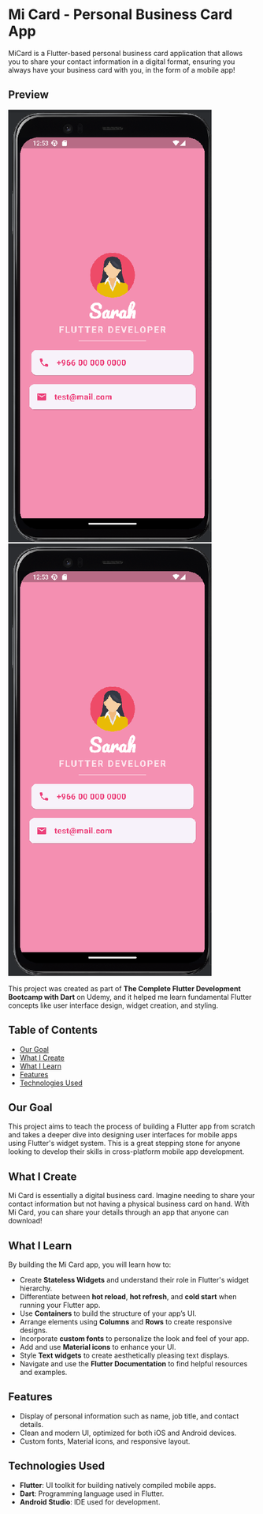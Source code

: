 # Mi Card - Personal Business Card App

MiCard is a Flutter-based personal business card application that allows you to share your contact information in a digital format, ensuring you always have your business card with you, in the form of a mobile app!
## Preview
![Mi Card App Screenshot](images/screenapp.png)
![Mi Card App Screenshot](images/screenapp.png)

This project was created as part of **The Complete Flutter Development Bootcamp with Dart** on Udemy, and it helped me learn fundamental Flutter concepts like user interface design, widget creation, and styling.

## Table of Contents
- [Our Goal](#our-goal)
- [What I Create](#what-i-create)
- [What I Learn](#what-i-learn)
- [Features](#features)
- [Technologies Used](#technologies-used)

## Our Goal
This project aims to teach the process of building a Flutter app from scratch and takes a deeper dive into designing user interfaces for mobile apps using Flutter's widget system. This is a great stepping stone for anyone looking to develop their skills in cross-platform mobile app development.

## What I Create
Mi Card is essentially a digital business card. Imagine needing to share your contact information but not having a physical business card on hand. With Mi Card, you can share your details through an app that anyone can download!

## What I Learn
By building the Mi Card app, you will learn how to:

- Create **Stateless Widgets** and understand their role in Flutter's widget hierarchy.
- Differentiate between **hot reload**, **hot refresh**, and **cold start** when running your Flutter app.
- Use **Containers** to build the structure of your app’s UI.
- Arrange elements using **Columns** and **Rows** to create responsive designs.
- Incorporate **custom fonts** to personalize the look and feel of your app.
- Add and use **Material icons** to enhance your UI.
- Style **Text widgets** to create aesthetically pleasing text displays.
- Navigate and use the **Flutter Documentation** to find helpful resources and examples.

## Features
- Display of personal information such as name, job title, and contact details.
- Clean and modern UI, optimized for both iOS and Android devices.
- Custom fonts, Material icons, and responsive layout.

## Technologies Used
- **Flutter**: UI toolkit for building natively compiled mobile apps.
- **Dart**: Programming language used in Flutter.
- **Android Studio**: IDE used for development.



